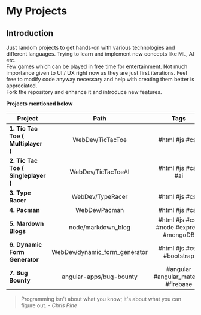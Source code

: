 # My Projects

## Introduction

Just random projects to get hands-on with various technologies and different languages. Trying to learn and implement new concepts like ML, AI etc.  
Few games which can be played in free time for entertainment. Not much importance given to UI / UX right now as they are just first iterations. Feel free to modify code anyway necessary and help with creating them better is appreciated.  
Fork the repository and enhance it and introduce new features.

**Projects mentioned below**

| Project                             |             Path              |                  Tags                  |
| ----------------------------------- | :---------------------------: | :------------------------------------: |
| **1. Tic Tac Toe ( Multiplayer )**  |       WebDev/TicTacToe        |             #html #js #css             |
| **2. Tic Tac Toe ( Singleplayer )** |      WebDev/TicTacToeAI       |           #html #js #css #ai           |
| **3. Type Racer**                   |       WebDev/TypeRacer        |             #html #js #css             |
| **4. Pacman**                       |         WebDev/Pacman         |             #html #js #css             |
| **5. Mardown Blogs**                |      node/markdown_blog       | #html #js #css #node #express #mongoDB |
| **6. Dynamic Form Generator**       | WebDev/dynamic_form_generator |       #html #js #css #bootstrap        |
| **7. Bug Bounty**                   |    angular-apps/bug-bounty    |  #angular #angular_material #firebase  |

> Programming isn't about what you know; it's about what you can figure out. - _Chris Pine_
